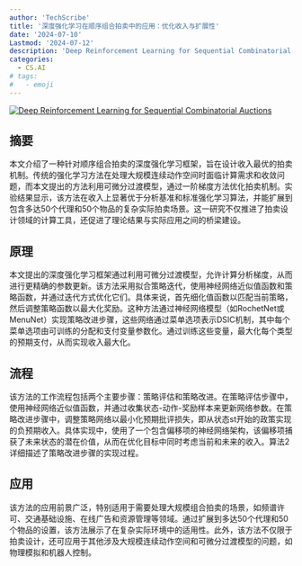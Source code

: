 ```yaml
---
author: 'TechScribe'
title: '深度强化学习在顺序组合拍卖中的应用：优化收入与扩展性'
date: '2024-07-10'
Lastmod: '2024-07-12'
description: 'Deep Reinforcement Learning for Sequential Combinatorial Auctions'
categories:
  - CS.AI
# tags:
#   - emoji
---
```


[![Deep Reinforcement Learning for Sequential Combinatorial Auctions](https://arxiv-research-1301205113.cos.ap-guangzhou.myqcloud.com/images/2407.08022v1.pdf_0.jpg)](https://arxiv.org/abs/2407.08022v1)

## 摘要

本文介绍了一种针对顺序组合拍卖的深度强化学习框架，旨在设计收入最优的拍卖机制。传统的强化学习方法在处理大规模连续动作空间时面临计算需求和收敛问题，而本文提出的方法利用可微分过渡模型，通过一阶梯度方法优化拍卖机制。实验结果显示，该方法在收入上显著优于分析基准和标准强化学习算法，并能扩展到包含多达50个代理和50个物品的复杂实际拍卖场景。这一研究不仅推进了拍卖设计领域的计算工具，还促进了理论结果与实际应用之间的桥梁建设。<!--more-->

## 原理

本文提出的深度强化学习框架通过利用可微分过渡模型，允许计算分析梯度，从而进行更精确的参数更新。该方法采用拟合策略迭代，使用神经网络近似值函数和策略函数，并通过迭代方式优化它们。具体来说，首先细化值函数以匹配当前策略，然后调整策略函数以最大化奖励。这种方法通过神经网络模型（如RochetNet或MenuNet）实现策略改进步骤，这些网络通过菜单选项表示DSIC机制，其中每个菜单选项由可训练的分配和支付变量参数化。通过训练这些变量，最大化每个类型的预期支付，从而实现收入最大化。

## 流程

该方法的工作流程包括两个主要步骤：策略评估和策略改进。在策略评估步骤中，使用神经网络近似值函数，并通过收集状态-动作-奖励样本来更新网络参数。在策略改进步骤中，调整策略网络以最小化预期批评损失，即从状态st开始的政策实现的负预期收入。具体实现中，使用了一个包含偏移项的神经网络架构，该偏移项捕获了未来状态的潜在价值，从而在优化目标中同时考虑当前和未来的收入。算法2详细描述了策略改进步骤的实现过程。

## 应用

该方法的应用前景广泛，特别适用于需要处理大规模组合拍卖的场景，如频谱许可、交通基础设施、在线广告和资源管理等领域。通过扩展到多达50个代理和50个物品的设置，该方法展示了在复杂实际环境中的适用性。此外，该方法不仅限于拍卖设计，还可应用于其他涉及大规模连续动作空间和可微分过渡模型的问题，如物理模拟和机器人控制。